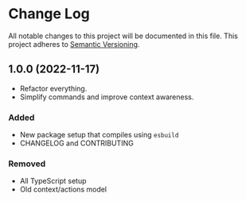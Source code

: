 # Change Log

All notable changes to this project will be documented in this file.
This project adheres to [Semantic Versioning](http://semver.org/).

## 1.0.0 (2022-11-17)

- Refactor everything.
- Simplify commands and improve context awareness.

### Added

- New package setup that compiles using `esbuild`
- CHANGELOG and CONTRIBUTING

### Removed

- All TypeScript setup
- Old context/actions model
